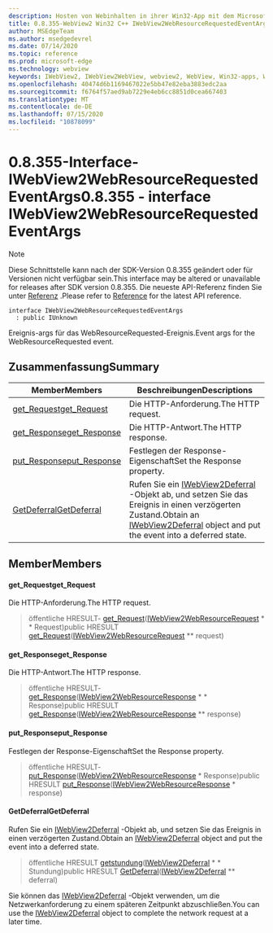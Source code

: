```yaml
---
description: Hosten von Webinhalten in ihrer Win32-App mit dem Microsoft Edge WebView2-Steuerelement
title: 0.8.355-WebView2 Win32 C++ IWebView2WebResourceRequestedEventArgs
author: MSEdgeTeam
ms.author: msedgedevrel
ms.date: 07/14/2020
ms.topic: reference
ms.prod: microsoft-edge
ms.technology: webview
keywords: IWebView2, IWebView2WebView, webview2, WebView, Win32-apps, Win32, Edge
ms.openlocfilehash: 40474d6b1169467022e5bb47e82eba3883edc2aa
ms.sourcegitcommit: f6764f57aed9ab7229e4eb6cc8851d0cea667403
ms.translationtype: MT
ms.contentlocale: de-DE
ms.lasthandoff: 07/15/2020
ms.locfileid: "10878099"
---
```

# <span data-ttu-id="22e88-104">0.8.355-Interface-IWebView2WebResourceRequestedEventArgs</span><span class="sxs-lookup"><span data-stu-id="22e88-104">0.8.355 - interface IWebView2WebResourceRequestedEventArgs</span></span> 

> [!NOTE]
> <span data-ttu-id="22e88-105">Diese Schnittstelle kann nach der SDK-Version 0.8.355 geändert oder für Versionen nicht verfügbar sein.</span><span class="sxs-lookup"><span data-stu-id="22e88-105">This interface may be altered or unavailable for releases after SDK version 0.8.355.</span></span> <span data-ttu-id="22e88-106">Die neueste API-Referenz finden Sie unter [Referenz](../../../webview2-api-reference.md) .</span><span class="sxs-lookup"><span data-stu-id="22e88-106">Please refer to [Reference](../../../webview2-api-reference.md) for the latest API reference.</span></span>

```
interface IWebView2WebResourceRequestedEventArgs
  : public IUnknown
```

<span data-ttu-id="22e88-107">Ereignis-args für das WebResourceRequested-Ereignis.</span><span class="sxs-lookup"><span data-stu-id="22e88-107">Event args for the WebResourceRequested event.</span></span>

## <span data-ttu-id="22e88-108">Zusammenfassung</span><span class="sxs-lookup"><span data-stu-id="22e88-108">Summary</span></span>

 <span data-ttu-id="22e88-109">Member</span><span class="sxs-lookup"><span data-stu-id="22e88-109">Members</span></span>                        | <span data-ttu-id="22e88-110">Beschreibungen</span><span class="sxs-lookup"><span data-stu-id="22e88-110">Descriptions</span></span>
--------------------------------|---------------------------------------------
[<span data-ttu-id="22e88-111">get_Request</span><span class="sxs-lookup"><span data-stu-id="22e88-111">get_Request</span></span>](#get_request) | <span data-ttu-id="22e88-112">Die HTTP-Anforderung.</span><span class="sxs-lookup"><span data-stu-id="22e88-112">The HTTP request.</span></span>
[<span data-ttu-id="22e88-113">get_Response</span><span class="sxs-lookup"><span data-stu-id="22e88-113">get_Response</span></span>](#get_response) | <span data-ttu-id="22e88-114">Die HTTP-Antwort.</span><span class="sxs-lookup"><span data-stu-id="22e88-114">The HTTP response.</span></span>
[<span data-ttu-id="22e88-115">put_Response</span><span class="sxs-lookup"><span data-stu-id="22e88-115">put_Response</span></span>](#put_response) | <span data-ttu-id="22e88-116">Festlegen der Response-Eigenschaft</span><span class="sxs-lookup"><span data-stu-id="22e88-116">Set the Response property.</span></span>
[<span data-ttu-id="22e88-117">GetDeferral</span><span class="sxs-lookup"><span data-stu-id="22e88-117">GetDeferral</span></span>](#getdeferral) | <span data-ttu-id="22e88-118">Rufen Sie ein [IWebView2Deferral](IWebView2Deferral.md) -Objekt ab, und setzen Sie das Ereignis in einen verzögerten Zustand.</span><span class="sxs-lookup"><span data-stu-id="22e88-118">Obtain an [IWebView2Deferral](IWebView2Deferral.md) object and put the event into a deferred state.</span></span>

## <span data-ttu-id="22e88-119">Member</span><span class="sxs-lookup"><span data-stu-id="22e88-119">Members</span></span>

#### <span data-ttu-id="22e88-120">get_Request</span><span class="sxs-lookup"><span data-stu-id="22e88-120">get_Request</span></span> 

<span data-ttu-id="22e88-121">Die HTTP-Anforderung.</span><span class="sxs-lookup"><span data-stu-id="22e88-121">The HTTP request.</span></span>

> <span data-ttu-id="22e88-122">öffentliche HRESULT- [get_Request](#get_request)([IWebView2WebResourceRequest](IWebView2WebResourceRequest.md) \* \* Request)</span><span class="sxs-lookup"><span data-stu-id="22e88-122">public HRESULT [get_Request](#get_request)([IWebView2WebResourceRequest](IWebView2WebResourceRequest.md) \*\* request)</span></span>

#### <span data-ttu-id="22e88-123">get_Response</span><span class="sxs-lookup"><span data-stu-id="22e88-123">get_Response</span></span> 

<span data-ttu-id="22e88-124">Die HTTP-Antwort.</span><span class="sxs-lookup"><span data-stu-id="22e88-124">The HTTP response.</span></span>

> <span data-ttu-id="22e88-125">öffentliche HRESULT- [get_Response](#get_response)([IWebView2WebResourceResponse](IWebView2WebResourceResponse.md) \* \* Response)</span><span class="sxs-lookup"><span data-stu-id="22e88-125">public HRESULT [get_Response](#get_response)([IWebView2WebResourceResponse](IWebView2WebResourceResponse.md) \*\* response)</span></span>

#### <span data-ttu-id="22e88-126">put_Response</span><span class="sxs-lookup"><span data-stu-id="22e88-126">put_Response</span></span> 

<span data-ttu-id="22e88-127">Festlegen der Response-Eigenschaft</span><span class="sxs-lookup"><span data-stu-id="22e88-127">Set the Response property.</span></span>

> <span data-ttu-id="22e88-128">öffentliche HRESULT- [put_Response](#put_response)([IWebView2WebResourceResponse](IWebView2WebResourceResponse.md) \* Response)</span><span class="sxs-lookup"><span data-stu-id="22e88-128">public HRESULT [put_Response](#put_response)([IWebView2WebResourceResponse](IWebView2WebResourceResponse.md) \* response)</span></span>

#### <span data-ttu-id="22e88-129">GetDeferral</span><span class="sxs-lookup"><span data-stu-id="22e88-129">GetDeferral</span></span> 

<span data-ttu-id="22e88-130">Rufen Sie ein [IWebView2Deferral](IWebView2Deferral.md) -Objekt ab, und setzen Sie das Ereignis in einen verzögerten Zustand.</span><span class="sxs-lookup"><span data-stu-id="22e88-130">Obtain an [IWebView2Deferral](IWebView2Deferral.md) object and put the event into a deferred state.</span></span>

> <span data-ttu-id="22e88-131">öffentliche HRESULT [getstundung](#getdeferral)([IWebView2Deferral](IWebView2Deferral.md) \* \* Stundung)</span><span class="sxs-lookup"><span data-stu-id="22e88-131">public HRESULT [GetDeferral](#getdeferral)([IWebView2Deferral](IWebView2Deferral.md) \*\* deferral)</span></span>

<span data-ttu-id="22e88-132">Sie können das [IWebView2Deferral](IWebView2Deferral.md) -Objekt verwenden, um die Netzwerkanforderung zu einem späteren Zeitpunkt abzuschließen.</span><span class="sxs-lookup"><span data-stu-id="22e88-132">You can use the [IWebView2Deferral](IWebView2Deferral.md) object to complete the network request at a later time.</span></span>

